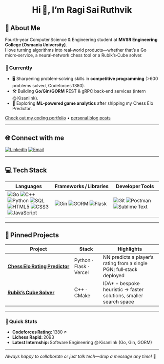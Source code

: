 <h1 align="center">Hi 👋, I’m Ragi Sai Ruthvik</h1>

## 💫 About Me
Fourth‑year Computer Science & Engineering student at **MVSR Engineering College (Osmania University)**.  
I love turning algorithms into real‑world products—whether that’s a Go micro‑service, a neural‑network chess tool or a Rubik’s‑Cube solver.

### 🚀 Currently
- 🖥️  Sharpening problem‑solving skills in **competitive programming** (>600 problems solved, Codeforces 1380).  
- 🛠️  Building **Go/Gin/GORM** REST & gRPC back‑end services (intern @ Kisanlink).  
- 🤖  Exploring **ML‑powered game analytics** after shipping my Chess Elo Predictor.

[Check out my coding portfolio](https://ruthviksr.github.io/) • [personal blog posts](https://ruthviksr.github.io/#blog)

---

## 🌐 Connect with me
[![LinkedIn](https://img.shields.io/badge/LinkedIn-0077B5?logo=linkedin&logoColor=white)](https://www.linkedin.com/in/ruthviksr/)
[![Email](https://img.shields.io/badge/Email-ruthviksr987%40gmail.com-D14836?logo=gmail&logoColor=white)](mailto:ruthviksr987@gmail.com)

---

## 💻 Tech Stack

| **Languages** | **Frameworks / Libraries** | **Developer Tools** |
|---------------|----------------------------|---------------------|
| ![Go](https://img.shields.io/badge/Go-00ADD8?style=for-the-badge&logo=go&logoColor=white) ![C++](https://img.shields.io/badge/C%2B%2B-00599C?style=for-the-badge&logo=c%2B%2B&logoColor=white) ![Python](https://img.shields.io/badge/Python-3776AB?style=for-the-badge&logo=python&logoColor=white) ![SQL](https://img.shields.io/badge/PostgreSQL-316192?style=for-the-badge&logo=postgresql&logoColor=white) ![HTML5](https://img.shields.io/badge/HTML5-E34F26?style=for-the-badge&logo=html5&logoColor=white) ![CSS3](https://img.shields.io/badge/CSS3-1572B6?style=for-the-badge&logo=css3&logoColor=white) ![JavaScript](https://img.shields.io/badge/JavaScript-F7DF1E?style=for-the-badge&logo=javascript&logoColor=black) | ![Gin](https://img.shields.io/badge/Gin-F2F4F9?style=for-the-badge&logo=go&logoColor=00ADD8) ![GORM](https://img.shields.io/badge/GORM-00ADD8?style=for-the-badge&logo=go&logoColor=white) ![Flask](https://img.shields.io/badge/Flask-000000?style=for-the-badge&logo=flask&logoColor=white) | ![Git](https://img.shields.io/badge/Git-F05033?style=for-the-badge&logo=git&logoColor=white) ![Postman](https://img.shields.io/badge/Postman-FF6C37?style=for-the-badge&logo=postman&logoColor=white) ![Sublime Text](https://img.shields.io/badge/Sublime_Text-FF9800?style=for-the-badge&logo=sublime-text&logoColor=white) |

---

## 📌 Pinned Projects
| Project | Stack | Highlights |
|---------|-------|-----------|
| **[Chess Elo Rating Predictor](https://github.com/RUTHVIKSR/Chess)** | Python · Flask · Vercel | NN predicts a player’s rating from a single PGN; full‑stack deployed |
| **[Rubik’s Cube Solver](https://github.com/RUTHVIKSR/Rubik-s-Cube)** | C++ · CMake | IDA\* + bespoke heuristic → faster solutions, smaller search space |

---

### 🎯 Quick Stats
- **Codeforces Rating:** 1380 ↗︎  
- **Lichess Rapid:** 2093  
- **Latest Internship:** Software Engineering @ Kisanlink (Go, Gin, GORM)

---

*Always happy to collaborate or just talk tech—drop a message any time!* 🚀
